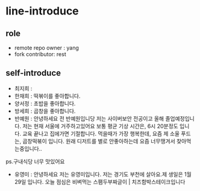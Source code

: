 # line-introduce

## role
- remote repo owner : yang
- fork contributor: rest

## self-introduce
- 최지희 :
- 한재희 : 떡볶이를 좋아합니다. 
- 양서정 : 초밥을  좋아합니다.
- 방세희 : 곱창을 좋아합니다.
- 반예원 : 
안녕하세요 전 반예원입니당
저는 사이버보안 전공이고 올해 졸업예정입니다.
저는 현재 서울에 거주하고있어요
보통 평균 기상 시간은, 6시 20분정도 입니다. 
교육 끝나고 집에가면 기절합니다.
먹을때가 가장 행복한데, 요즘 제 소울 푸드는, 곱창떡볶이 입니다.
원래 디저트를 별로 안좋아하는데 요즘 너무땡겨서 찾아먹는중입니다..

ps.구내식당 너무 맛있어요
- 유영미 : 안녕하세요 저는 유영미입니다. 저는 경기도 부천에 살아요.제 생일은 1월 29일 입니다. 오늘 점심은 비벼먹는 스팸두부짜글이 | 치즈함박스테이크입니다
